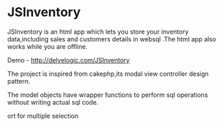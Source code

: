 JSInventory
==================

JSInventory is an html app which lets you store your inventory data,including sales and
customers details in websql .The html app also works while you are offline.

Demo - http://delvelogic.com/JSInventory


The project is inspired from cakephp,its modal view controller design pattern.

The model objects have wrapper functions to perform sql operations without writing actual sql code.

ort for multiple selection
